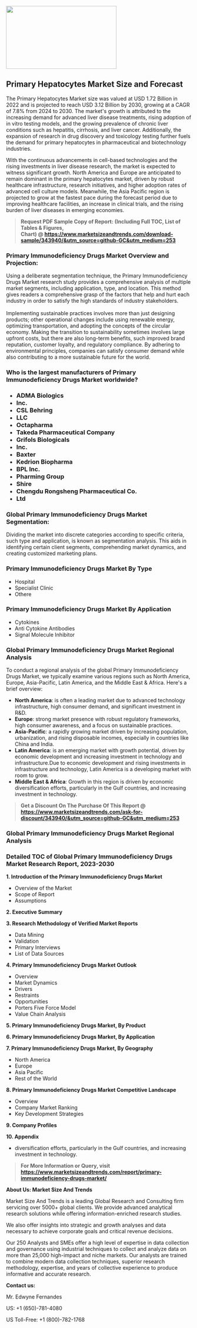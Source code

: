 <p><img class="alignnone size-medium wp-image-20088" src="https://ffe5etoiles.com/wp-content/uploads/2024/12/MST1-300x171.png" alt="" width="300" height="171" /></p><h2>Primary Hepatocytes Market Size and Forecast</h2><p>The Primary Hepatocytes Market size was valued at USD 1.72 Billion in 2022 and is projected to reach USD 3.12 Billion by 2030, growing at a CAGR of 7.8% from 2024 to 2030. The market's growth is attributed to the increasing demand for advanced liver disease treatments, rising adoption of in vitro testing models, and the growing prevalence of chronic liver conditions such as hepatitis, cirrhosis, and liver cancer. Additionally, the expansion of research in drug discovery and toxicology testing further fuels the demand for primary hepatocytes in pharmaceutical and biotechnology industries.</p><p>With the continuous advancements in cell-based technologies and the rising investments in liver disease research, the market is expected to witness significant growth. North America and Europe are anticipated to remain dominant in the primary hepatocytes market, driven by robust healthcare infrastructure, research initiatives, and higher adoption rates of advanced cell culture models. Meanwhile, the Asia Pacific region is projected to grow at the fastest pace during the forecast period due to improving healthcare facilities, an increase in clinical trials, and the rising burden of liver diseases in emerging economies.</p></p><blockquote id="" class=""><strong>Request PDF Sample Copy of Report: (Including Full TOC, List of Tables &amp; Figures, Chart)&nbsp;@&nbsp;<strong><a href="https://www.marketsizeandtrends.com/download-sample/343940/&utm_source=github-GC&utm_medium=253" target="_blank">https://www.marketsizeandtrends.com/download-sample/343940/&utm_source=github-GC&utm_medium=253</a></strong></strong></blockquote><h3 id="" class="">Primary Immunodeficiency Drugs Market&nbsp;Overview and Projection:</h3><p id="" class="">Using a deliberate segmentation technique, the Primary Immunodeficiency Drugs Market research study provides a comprehensive analysis of multiple market segments, including application, type, and location. This method gives readers a comprehensive grasp of the factors that help and hurt each industry in order to satisfy the high standards of industry stakeholders. <br /> <br />Implementing sustainable practices involves more than just designing products; other operational changes include using renewable energy, optimizing transportation, and adopting the concepts of the circular economy. Making the transition to sustainability sometimes involves large upfront costs, but there are also long-term benefits, such improved brand reputation, customer loyalty, and regulatory compliance. By adhering to environmental principles, companies can satisfy consumer demand while also contributing to a more sustainable future for the world.</p><h3 id="" class="">Who is the largest manufacturers of&nbsp;Primary Immunodeficiency Drugs Market worldwide?</h3><h3 class=""><p><ul><li>ADMA Biologics </li><li> Inc. </li><li> CSL Behring </li><li> LLC </li><li> Octapharma </li><li> Takeda Pharmaceutical Company </li><li> Grifols Biologicals </li><li> Inc. </li><li> Baxter </li><li> Kedrion Biopharma </li><li> BPL Inc. </li><li> Pharming Group </li><li> Shire </li><li> Chengdu Rongsheng Pharmaceutical Co. </li><li> Ltd</li></ul></p></h3><h3 id="" class="">Global&nbsp;Primary Immunodeficiency Drugs Market Segmentation:</h3><p id="" class="">Dividing the market into discrete categories according to specific criteria, such type and application, is known as segmentation analysis. This aids in identifying certain client segments, comprehending market dynamics, and creating customized marketing plans.</p><h3 id="" class="">Primary Immunodeficiency Drugs Market&nbsp;By Type</h3><p><p><ul><li>Hospital</li><li> Specialist Clinic</li><li> Othere</p></li></ul></p></p><h3 id="" class="">Primary Immunodeficiency Drugs Market&nbsp;By Application</h3><p class=""><p><ul><li>Cytokines</li><li> Anti Cytokine Antibodies</li><li> Signal Molecule Inhibitor</li></ul></p></p><h3 id="" class="">Global Primary Immunodeficiency Drugs Market Regional Analysis</h3><p id="" class="">To conduct a regional analysis of the global Primary Immunodeficiency Drugs Market, we typically examine various regions such as North America, Europe, Asia-Pacific, Latin America, and the Middle East &amp; Africa. Here's a brief overview:</p><ul><li><strong>North America</strong>: is often a leading market due to advanced technology infrastructure, high consumer demand, and significant investment in R&amp;D.</li><li><strong>Europe</strong>: strong market presence with robust regulatory frameworks, high consumer awareness, and a focus on sustainable practices.</li><li><strong>Asia-Pacific</strong>: a rapidly growing market driven by increasing population, urbanization, and rising disposable incomes, especially in countries like China and India.</li><li><strong>Latin America</strong>: is an emerging market with growth potential, driven by economic development and increasing investment in technology and infrastructure.Due to economic development and rising investments in infrastructure and technology, Latin America is a developing market with room to grow.</li><li><strong>Middle East &amp; Africa</strong>: Growth in this region is driven by economic diversification efforts, particularly in the Gulf countries, and increasing investment in technology.</li></ul><blockquote id="" class=""><strong>Get a Discount On The Purchase Of This Report @ <strong><a href="https://www.marketsizeandtrends.com/ask-for-discount/343940/&utm_source=github-GC&utm_medium=253" target="_blank">https://www.marketsizeandtrends.com/ask-for-discount/343940/&utm_source=github-GC&utm_medium=253</a></strong></strong></blockquote><h3 id="" class="">Global Primary Immunodeficiency Drugs Market Regional Analysis</h3><h3 id="" class="">Detailed TOC of Global Primary Immunodeficiency Drugs Market Research Report, 2023-2030</h3><p id="" class=""><strong>1. Introduction of the Primary Immunodeficiency Drugs Market</strong></p><ul><li>Overview of the Market</li><li>Scope of Report</li><li>Assumptions</li></ul><p id="" class=""><strong>2. Executive Summary</strong></p><p id="" class=""><strong>3. Research Methodology of Verified Market Reports</strong></p><ul><li>Data Mining</li><li>Validation</li><li>Primary Interviews</li><li>List of Data Sources</li></ul><p id="" class=""><strong>4. Primary Immunodeficiency Drugs Market Outlook</strong></p><ul><li>Overview</li><li>Market Dynamics</li><li>Drivers</li><li>Restraints</li><li>Opportunities</li><li>Porters Five Force Model</li><li>Value Chain Analysis</li></ul><p id="" class=""><strong>5. Primary Immunodeficiency Drugs Market, By Product</strong></p><p id="" class=""><strong>6. Primary Immunodeficiency Drugs Market, By Application</strong></p><p id="" class=""><strong>7. Primary Immunodeficiency Drugs Market, By Geography</strong></p><ul><li>North America</li><li>Europe</li><li>Asia Pacific</li><li>Rest of the World</li></ul><p id="" class=""><strong>8. Primary Immunodeficiency Drugs Market Competitive Landscape</strong></p><ul><li>Overview</li><li>Company Market Ranking</li><li>Key Development Strategies</li></ul><p id="" class=""><strong>9. Company Profiles</strong></p><p id="" class=""><strong>10. Appendix</strong></p><ul><li>diversification efforts, particularly in the Gulf countries, and increasing investment in technology.</li></ul><blockquote id="" class=""><strong>For More Information or Query, visit <strong><strong><a href="https://www.marketsizeandtrends.com/report/primary-immunodeficiency-drugs-market/" target="_blank">https://www.marketsizeandtrends.com/report/primary-immunodeficiency-drugs-market/</a></strong></strong></strong></blockquote><p id="" class=""><strong>About Us: Market Size And Trends</strong></p><p id="" class="">Market Size And Trends is a leading Global Research and Consulting firm servicing over 5000+ global clients. We provide advanced analytical research solutions while offering information-enriched research studies.</p><p id="" class="">We also offer insights into strategic and growth analyses and data necessary to achieve corporate goals and critical revenue decisions.</p><p id="" class="">Our 250 Analysts and SMEs offer a high level of expertise in data collection and governance using industrial techniques to collect and analyze data on more than 25,000 high-impact and niche markets. Our analysts are trained to combine modern data collection techniques, superior research methodology, expertise, and years of collective experience to produce informative and accurate research.</p><p id="" class=""><strong>Contact us:</strong></p><p id="" class="">Mr. Edwyne Fernandes</p><p id="" class="">US: +1 (650)-781-4080</p><p id="" class="">US Toll-Free: +1 (800)-782-1768</p>
